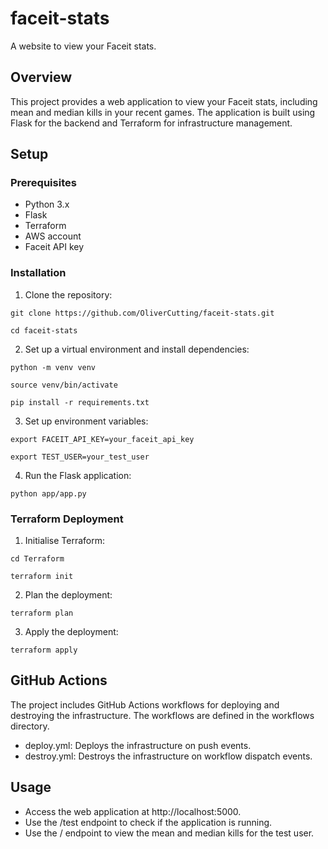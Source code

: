 # faceit-stats

A website to view your Faceit stats.

## Overview

This project provides a web application to view your Faceit stats, including mean and median kills in your recent games. The application is built using Flask for the backend and Terraform for infrastructure management.


## Setup

### Prerequisites

- Python 3.x
- Flask
- Terraform
- AWS account
- Faceit API key

### Installation

1. Clone the repository:

  `git clone https://github.com/OliverCutting/faceit-stats.git`
  
  `cd faceit-stats`

2. Set up a virtual environment and install dependencies:

  `python -m venv venv`

  `source venv/bin/activate`
  
  `pip install -r requirements.txt`

3. Set up environment variables:

  `export FACEIT_API_KEY=your_faceit_api_key`
  
  `export TEST_USER=your_test_user`
  
4. Run the Flask application:

  `python app/app.py`

### Terraform Deployment

1. Initialise Terraform:

  `cd Terraform`
  
  `terraform init`

2. Plan the deployment:

  `terraform plan`

3. Apply the deployment:

  `terraform apply`

## GitHub Actions

The project includes GitHub Actions workflows for deploying and destroying the infrastructure. The workflows are defined in the workflows directory.

- deploy.yml: Deploys the infrastructure on push events.
- destroy.yml: Destroys the infrastructure on workflow dispatch events.

## Usage

- Access the web application at http://localhost:5000.
- Use the /test endpoint to check if the application is running.
- Use the / endpoint to view the mean and median kills for the test user.